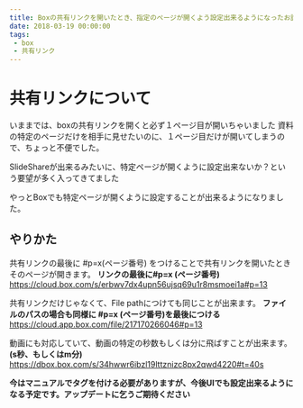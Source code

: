 ```yaml
---
title: Boxの共有リンクを開いたとき、指定のページが開くよう設定出来るようになったお話
date: 2018-03-19 00:00:00
tags: 
 - box 
 - 共有リンク
---
```

# 共有リンクについて

いままでは、boxの共有リンクを開くと必ず１ページ目が開いちゃいました
資料の特定のページだけを相手に見せたいのに、１ページ目だけが開いてしまうので、ちょっと不便でした。

SlideShareが出来るみたいに、特定ページが開くように設定出来ないか？という要望が多く入ってきてました

やっとBoxでも特定ページが開くように設定することが出来るようになりました。

## やりかた

共有リンクの最後に #p=x(ページ番号) をつけることで共有リンクを開いたときそのページが開きます。
**リンクの最後に#p=x (ページ番号)**
https://cloud.box.com/s/erbwv7dx4upn56ujsq69u1r8msmoei1a#p=13


共有リンクだけじゃなくて、File pathにつけても同じことが出来ます。
**ファイルのパスの場合も同様に #p=x (ページ番号)を最後につける**
https://cloud.app.box.com/file/217170266046#p=13

動画にも対応していて、動画の特定の秒数もしくは分に飛ばすことが出来ます。**(s秒、もしくはm分)**
https://dbox.box.com/s/34hwwr6ibzl19lttznizc8px2qwd4220#t=40s

**今はマニュアルでタグを付ける必要がありますが、今後UIでも設定出来るようになる予定です。アップデートに乞うご期待ください**
